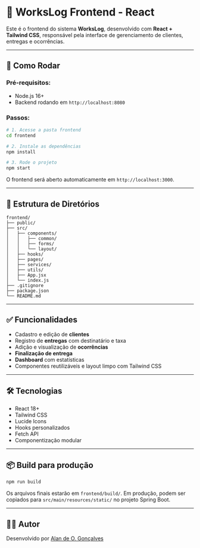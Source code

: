 
# 🎯 WorksLog Frontend - React

Este é o frontend do sistema **WorksLog**, desenvolvido com **React + Tailwind CSS**, responsável pela interface de gerenciamento de clientes, entregas e ocorrências.

---

## 🚀 Como Rodar

### Pré-requisitos:
- Node.js 16+
- Backend rodando em `http://localhost:8080`

### Passos:

```bash
# 1. Acesse a pasta frontend
cd frontend

# 2. Instale as dependências
npm install

# 3. Rode o projeto
npm start
```

O frontend será aberto automaticamente em `http://localhost:3000`.

---

## 🧱 Estrutura de Diretórios

```
frontend/
├── public/
├── src/
│   ├── components/
│   │   ├── common/
│   │   ├── forms/
│   │   └── layout/
│   ├── hooks/
│   ├── pages/
│   ├── services/
│   ├── utils/
│   ├── App.jsx
│   └── index.js
├── .gitignore
├── package.json
└── README.md
```

---

## ✅ Funcionalidades

- Cadastro e edição de **clientes**
- Registro de **entregas** com destinatário e taxa
- Adição e visualização de **ocorrências**
- **Finalização de entrega**
- **Dashboard** com estatísticas
- Componentes reutilizáveis e layout limpo com Tailwind CSS

---

## 🛠️ Tecnologias

- React 18+
- Tailwind CSS
- Lucide Icons
- Hooks personalizados
- Fetch API
- Componentização modular

---

## 📦 Build para produção

```bash
npm run build
```

Os arquivos finais estarão em `frontend/build/`. Em produção, podem ser copiados para `src/main/resources/static/` no projeto Spring Boot.

---

## 👨‍💻 Autor

Desenvolvido por [Alan de O. Gonçalves](https://github.com/Alan-oliveir)
